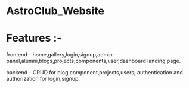 # AstroClub_Website

# Features :-

frontend - home,gallery,login,signup,admin-panel,alumni,blogs,projects,components,user,dashboard landing page.

backend - CRUD for blog,component,projects,users; authentication and authorization for login,signup.
